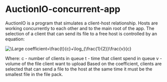 # AuctionIO-concurrent-app
AuctionIO is a program that simulates a client-host relationship.
Hosts are working concurrently to each other and to the main root of the app.
The selection of a client that can send its file to a free host is controlled by an equation:

![\Large coefficient=\frac{t}{c}+\log_{\frac{1}{2}}\frac{v}{c}](https://latex.codecogs.com/svg.latex?\Large&space;coefficient=\frac{t}{c}+\log_{\frac{1}{2}}\frac{v}{c})

Where:
c - number of clients in queue
t - time that client spend in queue
v - volume of the file client want to upload
Based on the coefficient, clients are selected that can send a file to the host at the same
time it must be the smallest file in the file pack.
